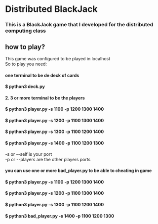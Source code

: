 # Distributed BlackJack
### This is a BlackJack game that I developed for the distributed computing class

## how to play?
 This game was configured to be played in localhost  
 So to play you need:  
#### one terminal to be de deck of cards  
#### $ python3 deck.py  
#### 2. 3 or more terminal to be the players  
#### $ python3 player.py -s 1100 -p 1200 1300 1400  
#### $ python3 player.py -s 1200 -p 1100 1300 1400  
#### $ python3 player.py -s 1300 -p 1100 1200 1400  
#### $ python3 player.py -s 1400 -p 1100 1200 1300    
  -s or --self is your port  
-p or --players are the other players ports  
    
#### you can use one or more bad_player.py to be able to cheating in game  
#### $ python3 player.py -s 1100 -p 1200 1300 1400  
#### $ python3 player.py -s 1200 -p 1100 1300 1400  
#### $ python3 player.py -s 1300 -p 1100 1200 1400  
#### $ python3 bad_player.py -s 1400 -p 1100 1200 1300  
